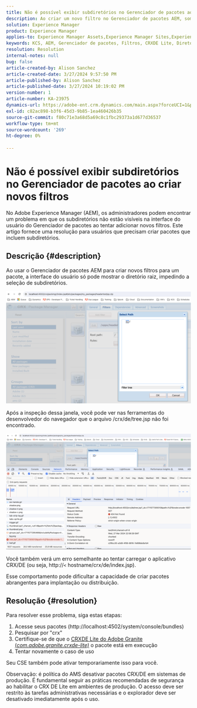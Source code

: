 ```yaml
---
title: Não é possível exibir subdiretórios no Gerenciador de pacotes ao criar novos filtros
description: Ao criar um novo filtro no Gerenciador de pacotes AEM, somente o diretório raiz é exibido e os subdiretórios não são exibidos.
solution: Experience Manager
product: Experience Manager
applies-to: Experience Manager Assets,Experience Manager Sites,Experience Manager 6.5,Experience Manager
keywords: KCS, AEM, Gerenciador de pacotes, Filtros, CRXDE Lite, Diretórios, Subdiretórios, Interface, Construtor de pacotes
resolution: Resolution
internal-notes: null
bug: false
article-created-by: Alison Sanchez
article-created-date: 3/27/2024 9:57:50 PM
article-published-by: Alison Sanchez
article-published-date: 3/27/2024 10:19:02 PM
version-number: 1
article-number: KA-23975
dynamics-url: https://adobe-ent.crm.dynamics.com/main.aspx?forceUCI=1&pagetype=entityrecord&etn=knowledgearticle&id=3b47fa08-85ec-ee11-a203-6045bd03c412
exl-id: c82ac898-b3f6-45d3-9b85-1ea460426b35
source-git-commit: f80c71e3a68d5a69c8c1fbc29373a1d677d36537
workflow-type: tm+mt
source-wordcount: '269'
ht-degree: 0%

---
```


# Não é possível exibir subdiretórios no Gerenciador de pacotes ao criar novos filtros


No Adobe Experience Manager (AEM), os administradores podem encontrar um problema em que os subdiretórios não estão visíveis na interface do usuário do Gerenciador de pacotes ao tentar adicionar novos filtros. Este artigo fornece uma resolução para usuários que precisam criar pacotes que incluem subdiretórios.

## Descrição {#description}


Ao usar o Gerenciador de pacotes AEM para criar novos filtros para um pacote, a interface do usuário só pode mostrar o diretório raiz, impedindo a seleção de subdiretórios.

![](assets/___bce0bedb-87ec-ee11-a203-6045bd03c412___.png)

Após a inspeção dessa janela, você pode ver nas ferramentas do desenvolvedor do navegador que o arquivo /crx/de/tree.jsp não foi encontrado.

![](assets/___e0e0bedb-87ec-ee11-a203-6045bd03c412___.png)

Você também verá um erro semelhante ao tentar carregar o aplicativo CRX/DE (ou seja, http://`<` hostname/crx/de/index.jsp).

Esse comportamento pode dificultar a capacidade de criar pacotes abrangentes para implantação ou distribuição.


## Resolução {#resolution}


Para resolver esse problema, siga estas etapas:

1. Acesse seus pacotes (http://localhost:4502/system/console/bundles)
2. Pesquisar por &quot;crx&quot;
3. Certifique-se de que o [CRXDE Lite do Adobe Granite (*com.adobe.granite.crxde-lite)*](http://localhost:4502/system/console/bundles/241) o pacote está em execução
4. Tentar novamente o caso de uso


Seu CSE também pode ativar temporariamente isso para você.

Observação: é política do AMS desativar pacotes CRX/DE em sistemas de produção. É fundamental seguir as práticas recomendadas de segurança ao habilitar o CRX DE Lite em ambientes de produção. O acesso deve ser restrito às tarefas administrativas necessárias e o explorador deve ser desativado imediatamente após o uso.
